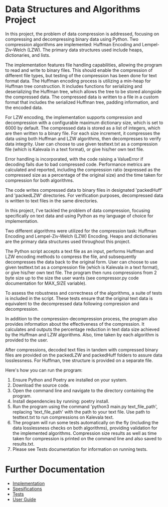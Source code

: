 # Data Structures and Algorithms Project

In this project, the problem of data compression is addressed, focusing on compressing and decompressing binary data using Python. Two compression algorithms are implemented: Huffman Encoding and Lempel-Ziv-Welch (LZW). The primary data structures used include heaps, dictionaries, and lists.

The implementation features file handling capabilities, allowing the program to read and write to binary files. This should enable the compression of different file types, but testing of the compression has been done for text format data. The Huffman encoding process is utilizing a min-heap for Huffman tree construction. It includes functions for serializing and deserializing the Huffman tree, which allows the tree to be stored alongside the compressed data. The compressed data is written to a file in a custom format that includes the serialized Huffman tree, padding information, and the encoded data.

For LZW encoding, the implementation supports compression and decompression with a configurable maximum dictionary size, which is set to 6000 by default. The compressed data is stored as a list of integers, which are then written to a binary file. For each size increment, it compresses the data using both Huffman and LZW algorithms, then decompresses to verify data integrity. User can choose to use given testtext.txt as a compression file (which is Kalevala in a text format), or give his/her own text file. 

Error handling is incorporated, with the code raising a ValueError if decoding fails due to bad compressed code. Performance metrics are calculated and reported, including the compression ratio (expressed as the compressed size as a percentage of the original size) and the time taken for compression for both algorithms.

The code writes compressed data to binary files in designated 'packedHuff' and 'packedLZW' directories. For verification purposes, decompressed data is written to text files in the same directories.

In this project, I've tackled the problem of data compression, focusing specifically on text data and using Python as my language of choice for implementation.

Two different algorithms were utilized for the compression task: Huffman Encoding and Lempel-Ziv-Welch (LZW) Encoding. Heaps and dictionaries are the primary data structures used throughout this project.

The Python script accepts a text file as an input, performs Huffman and LZW encoding methods to compress the file, and subsequently decompresses the data back to the original form. User can choose to use given testtext.txt as a compression file (which is Kalevala in a text format), or give his/her own text file. The program then runs compressions from 2 byte size up to the size the user wants (see compressor.py code documentation for MAX_SIZE variable).

To assess the robustness and correctness of the algorithms, a suite of tests is included in the script. These tests ensure that the original text data is equivalent to the decompressed data following compression and decompression.

In addition to the compression-decompression process, the program also provides information about the effectiveness of the compression. It calculates and outputs the percentage reduction in text data size achieved by the Huffman and LZW algorithms. Also, time taken by each algorithm is provided to the user.

After compressions, decoded text files in tandem with compressed binary files are provided on the packedLZW and packedHuff folders to assure data losslessness. For Huffman, tree structure is provided on a separate file. 

Here's how you can run the program:

1. Ensure Python and Poetry are installed on your system.
2. Download the source code.
3. Open the command line and navigate to the directory containing the program.
4. Install dependencies by running: poetry install.
5. Run the program using the command 'python3 main.py text_file_path', replacing 'text_file_path' with the path to your text file. Use path to testtext.txt to run compressions on Kalevala text.
6. The program will run some tests automatically on the fly (including the data losslessness checks on both algorithms), providing validation for the implemented algorithms. Compression size results as well as time taken for compression is printed on the command line and also saved to results.txt.
7. Please see Tests documentation for information on running tests.

# Further Documentation

- [Implementation](https://github.com/topiasukkonen/Tiraprojekti/blob/main/documentation/implementation.md)
- [Spesifications](https://github.com/topiasukkonen/Tiraprojekti/blob/main/documentation/specs.md)
- [Tests](https://github.com/topiasukkonen/Tiraprojekti/blob/main/documentation/tests.md)
- [User Guide](https://github.com/topiasukkonen/Tiraprojekti/blob/main/documentation/userguide.md)